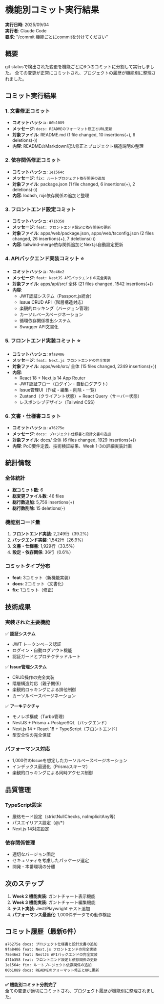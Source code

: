 # 機能別コミット実行結果

**実行日時**: 2025/09/04  
**実行者**: Claude Code  
**要求**: "/commit 機能ごとにcommitを分けてください"

## 概要

git statusで検出された変更を機能ごとに6つのコミットに分割して実行しました。
全ての変更が正常にコミットされ、プロジェクトの履歴が機能別に整理されました。

## コミット実行結果

### 1. 文書修正コミット
- **コミットハッシュ**: `00b1089`
- **メッセージ**: `docs: READMEのフォーマット修正とURL更新`
- **対象ファイル**: README.md (1 file changed, 10 insertions(+), 6 deletions(-))
- **内容**: READMEのMarkdown記法修正とプロジェクト構造説明の整理

### 2. 依存関係修正コミット
- **コミットハッシュ**: `1e1564c`  
- **メッセージ**: `fix: ルートプロジェクト依存関係の追加`
- **対象ファイル**: package.json (1 file changed, 6 insertions(+), 2 deletions(-))
- **内容**: lodash, rxjs依存関係の追加と整理

### 3. フロントエンド設定コミット
- **コミットハッシュ**: `471b358`
- **メッセージ**: `feat: フロントエンド設定と依存関係の更新`
- **対象ファイル**: apps/web/package.json, apps/web/tsconfig.json (2 files changed, 26 insertions(+), 7 deletions(-))
- **内容**: tailwind-merge依存関係追加とNext.js自動設定更新

### 4. APIバックエンド実装コミット ⭐
- **コミットハッシュ**: `78e46e2`
- **メッセージ**: `feat: NestJS APIバックエンドの完全実装`
- **対象ファイル**: apps/api/src/ 全体 (21 files changed, 1542 insertions(+))
- **内容**: 
  - JWT認証システム（Passport.js統合）
  - Issue CRUD API（階層構造対応）
  - 楽観的ロッキング（バージョン管理）
  - カーソルベースページネーション
  - 循環依存関係検出システム
  - Swagger API文書化

### 5. フロントエンド実装コミット ⭐
- **コミットハッシュ**: `9fa8406`
- **メッセージ**: `feat: Next.js フロントエンドの完全実装`
- **対象ファイル**: apps/web/src/ 全体 (15 files changed, 2249 insertions(+))
- **内容**:
  - React 18 + Next.js 14 App Router
  - JWT認証フロー（ログイン・自動ログアウト）
  - Issue管理UI（作成・編集・削除・一覧）
  - Zustand（クライアント状態）+ React Query（サーバー状態）
  - レスポンシブデザイン（Tailwind CSS）

### 6. 文書・仕様書コミット
- **コミットハッシュ**: `a76275e`
- **メッセージ**: `docs: プロジェクト仕様書と設計文書の追加`
- **対象ファイル**: docs/ 全体 (6 files changed, 1929 insertions(+))
- **内容**: PoC要件定義、技術検証結果、Week 1-3の詳細実装計画

## 統計情報

### 全体統計
- **総コミット数**: 6
- **総変更ファイル数**: 46 files
- **総行数追加**: 5,756 insertions(+)
- **総行数削除**: 15 deletions(-)

### 機能別コード量
1. **フロントエンド実装**: 2,249行（39.2%）
2. **バックエンド実装**: 1,542行（26.9%）
3. **文書・仕様書**: 1,929行（33.5%）
4. **設定・依存関係**: 36行（0.6%）

### コミットタイプ分布
- **feat**: 3コミット（新機能実装）
- **docs**: 2コミット（文書化）
- **fix**: 1コミット（修正）

## 技術成果

### 実装された主要機能
✅ **認証システム**
- JWT トークンベース認証
- ログイン・自動ログアウト機能
- 認証ガードとプロテクテッドルート

✅ **Issue管理システム**
- CRUD操作の完全実装
- 階層構造対応（親子関係）
- 楽観的ロッキングによる排他制御
- カーソルベースページネーション

✅ **アーキテクチャ**
- モノレポ構成（Turbo管理）
- NestJS + Prisma + PostgreSQL（バックエンド）
- Next.js 14 + React 18 + TypeScript（フロントエンド）
- 型安全性の完全保証

### パフォーマンス対応
- 1,000件のIssueを想定したカーソルベースページネーション
- インデックス最適化（Prismaスキーマ）
- 楽観的ロッキングによる同時アクセス制御

## 品質管理

### TypeScript設定
- 厳格モード設定（strictNullChecks, noImplicitAny等）
- パスエイリアス設定（@/*）
- Next.js 14対応設定

### 依存関係管理
- 適切なバージョン固定
- セキュリティを考慮したパッケージ選定
- 開発・本番環境の分離

## 次のステップ

1. **Week 2 機能実装**: ガントチャート表示機能
2. **Week 3 機能実装**: ガントチャート編集機能
3. **テスト実装**: Jest/Playwright テスト追加
4. **パフォーマンス最適化**: 1,000件データでの動作検証

## コミット履歴（最新6件）

```
a76275e docs: プロジェクト仕様書と設計文書の追加
9fa8406 feat: Next.js フロントエンドの完全実装
78e46e2 feat: NestJS APIバックエンドの完全実装
471b358 feat: フロントエンド設定と依存関係の更新
1e1564c fix: ルートプロジェクト依存関係の追加
00b1089 docs: READMEのフォーマット修正とURL更新
```

---

**✅ 機能別コミット分割完了**  
全ての変更が適切にコミットされ、プロジェクト履歴が機能別に整理されました。